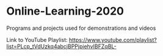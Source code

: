 # Online-Learning-2020
Programs and projects used for demonstrations and videos

Link to YouTube Playlist: https://www.youtube.com/playlist?list=PLcp_tVdUzkq4abcjBPPjpiehvIBFZqBL-
